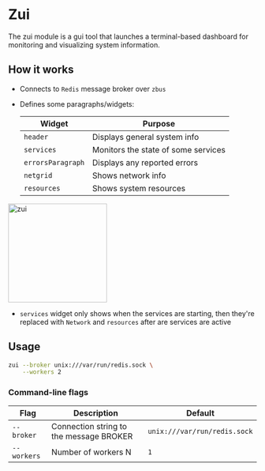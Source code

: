 # Zui

The zui module is a gui tool that launches a terminal-based dashboard for monitoring and visualizing system information.

## How it works

- Connects to `Redis` message broker over `zbus`
- Defines some paragraphs/widgets:

    | Widget            | Purpose                             |
    | ----------------- | ----------------------------------- |
    | `header`          | Displays general system info        |
    | `services`        | Monitors the state of some services |
    | `errorsParagraph` | Displays any reported errors        |
    | `netgrid`         | Shows network info                  |
    | `resources`       | Shows system resources              |

<img src="../assets/zui.png" alt="zui" height="200"/>

- `services` widget only shows when the services are starting, then they're replaced with `Network` and `resources` after are services are active
## Usage

```sh
zui --broker unix:///var/run/redis.sock \
    --workers 2
```

### Command-line flags

| Flag        | Description                                | Default                      |
| ----------- | -------------------------------------------| ---------------------------- |
| `--broker`  | Connection string to the message BROKER    | `unix:///var/run/redis.sock` |
| `--workers` | Number of workers N                        | `1`                          |
